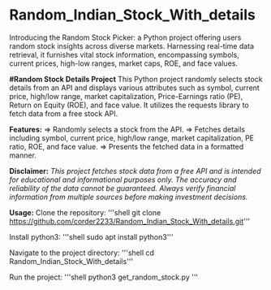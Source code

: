 # Random_Indian_Stock_With_details
Introducing the Random Stock Picker: a Python project offering users random stock insights across diverse markets. Harnessing real-time data retrieval, it furnishes vital stock information, encompassing symbols, current prices, high-low ranges, market caps, ROE, and face values.

**#Random Stock Details Project**
This Python project randomly selects stock details from an API and displays various attributes such as symbol, current price, high/low range, market capitalization, Price-Earnings ratio (PE), Return on Equity (ROE), and face value. It utilizes the requests library to fetch data from a free stock API.

**Features:**
=> Randomly selects a stock from the API.
=> Fetches details including symbol, current price, high/low range, market capitalization, PE ratio, ROE, and face value.
=> Presents the fetched data in a formatted manner.

**Disclaimer:**
*This project fetches stock data from a free API and is intended for educational and informational purposes only. The accuracy and reliability of the data cannot be guaranteed. Always verify financial information from multiple sources before making investment decisions.*

**Usage:**
Clone the repository:
'''shell git clone https://github.com/corder2233/Random_Indian_Stock_With_details.git'''

Install python3:
'''shell sudo apt install python3'''

Navigate to the project directory:
'''shell cd Random_Indian_Stock_With_details'''

Run the project:
'''shell python3 get_random_stock.py '''
